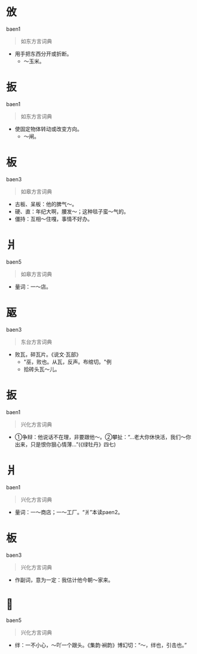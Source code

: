 # 攽
baen1
> 如东方言词典
- 用手把东西分开或折断。
  - ～玉米。

# 扳
baen1
> 如东方言词典
- 使固定物体转动或改变方向。
  - ～闸。

# 板
baen3
> 如皋方言词典
- 古板、呆板：他的脾气～。
- 硬、直：年纪大啊，腰发～；这种毯子蛮～气的。
- 僵持：互相～住嘎，事情不好办。

# 爿
baen5
> 如皋方言词典
- 量词：一～店。

# 瓪
baen3
> 东台方言词典
- 败瓦，碎瓦片。《说文·瓦部》
  - "巫，败也。从瓦，反声。布绾切。"例
  - 拾砖头瓦～儿。

# 扳
baen1
> 兴化方言词典
- ①争辩：他说话不在理，非要跟他～。②攀扯：“…老大你休快活，我们～你出来，只是恨你狠心情薄…”(《绿牡丹》四七)

# 爿
baen1
> 兴化方言词典
- 量词：一～商店；一～工厂。“爿”本读paen2。

# 板
baen3
> 兴化方言词典
- 作副词，意为一定：我估计他今朝～家来。

# 𢴬
baen5
> 兴化方言词典
- 绊：一不小心，～吖一个跟头。《集韵·裥韵》博幻切：“～，绊也，引击也。”

